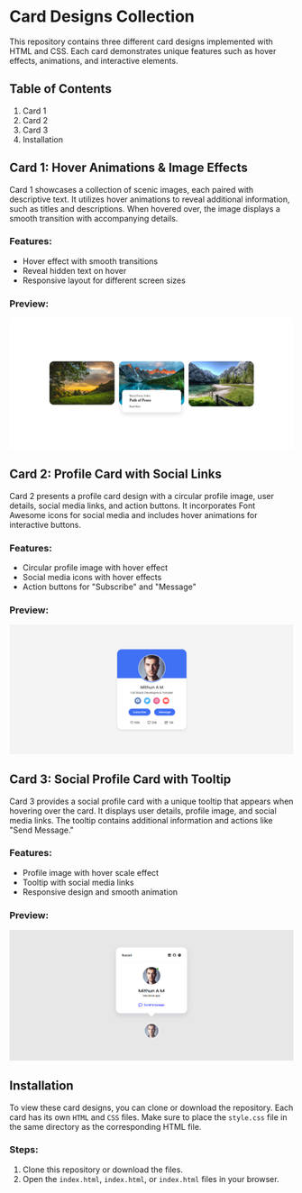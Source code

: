 # Card Designs Collection

This repository contains three different card designs implemented with HTML and CSS. Each card demonstrates unique features such as hover effects, animations, and interactive elements.

## Table of Contents

1. Card 1
2. Card 2
3. Card 3
4. Installation 

## Card 1: Hover Animations & Image Effects

Card 1 showcases a collection of scenic images, each paired with descriptive text. It utilizes hover animations to reveal additional information, such as titles and descriptions. When hovered over, the image displays a smooth transition with accompanying details.

### Features:
- Hover effect with smooth transitions
- Reveal hidden text on hover
- Responsive layout for different screen sizes

### Preview:
![Card 1 Preview](./Preview/card1.png) 

## Card 2: Profile Card with Social Links

Card 2 presents a profile card design with a circular profile image, user details, social media links, and action buttons. It incorporates Font Awesome icons for social media and includes hover animations for interactive buttons.

### Features:
- Circular profile image with hover effect
- Social media icons with hover effects
- Action buttons for "Subscribe" and "Message"


### Preview:
![Card 2 Preview](./Preview/c.png) 

## Card 3: Social Profile Card with Tooltip

Card 3 provides a social profile card with a unique tooltip that appears when hovering over the card. It displays user details, profile image, and social media links. The tooltip contains additional information and actions like "Send Message."

### Features:
- Profile image with hover scale effect
- Tooltip with social media links
- Responsive design and smooth animation


### Preview:
![Card 3 Preview](./Preview/card3.png) 

## Installation

To view these card designs, you can clone or download the repository. Each card has its own `HTML` and `CSS` files. Make sure to place the `style.css` file in the same directory as the corresponding HTML file.

### Steps:

1. Clone this repository or download the files.
2. Open the `index.html`, `index.html`, or `index.html` files in your browser.



